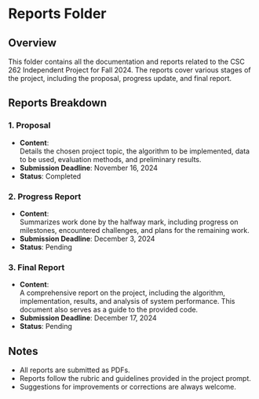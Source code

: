 # Reports Folder

## Overview
This folder contains all the documentation and reports related to the CSC 262 Independent Project for Fall 2024. The reports cover various stages of the project, including the proposal, progress update, and final report.

## Reports Breakdown

### 1. Proposal
- **Content**:  
  Details the chosen project topic, the algorithm to be implemented, data to be used, evaluation methods, and preliminary results.  
- **Submission Deadline**: November 16, 2024  
- **Status**: Completed

### 2. Progress Report
- **Content**:  
  Summarizes work done by the halfway mark, including progress on milestones, encountered challenges, and plans for the remaining work.  
- **Submission Deadline**: December 3, 2024  
- **Status**: Pending

### 3. Final Report
- **Content**:  
  A comprehensive report on the project, including the algorithm, implementation, results, and analysis of system performance. This document also serves as a guide to the provided code.  
- **Submission Deadline**: December 17, 2024  
- **Status**: Pending

## Notes
- All reports are submitted as PDFs.  
- Reports follow the rubric and guidelines provided in the project prompt.  
- Suggestions for improvements or corrections are always welcome.  
